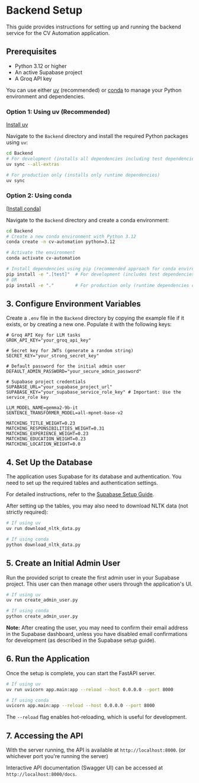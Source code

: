 # Backend Setup

This guide provides instructions for setting up and running the backend service for the CV Automation application.

## Prerequisites

-   Python 3.12 or higher
-   An active Supabase project
-   A Groq API key

You can use either [uv](https://docs.astral.sh/uv/) (recommended) or [conda](https://docs.conda.io/) to manage your Python environment and dependencies.

### Option 1: Using uv (Recommended)

[Install uv](https://docs.astral.sh/uv/getting-started/installation/)

Navigate to the `Backend` directory and install the required Python packages using `uv`:

```bash
cd Backend
# For development (installs all dependencies including test dependencies)
uv sync --all-extras

# For production only (installs only runtime dependencies)
uv sync
```

### Option 2: Using conda

[[Install conda](https://docs.conda.io/projects/conda/en/latest/user-guide/install/)]

Navigate to the `Backend` directory and create a conda environment:

```bash
cd Backend
# Create a new conda environment with Python 3.12
conda create -n cv-automation python=3.12

# Activate the environment
conda activate cv-automation

# Install dependencies using pip (recommended approach for conda environments)
pip install -e ".[test]"  # For development (includes test dependencies)
# OR
pip install -e "."        # For production only (runtime dependencies only)
```

## 3. Configure Environment Variables

Create a `.env` file in the `Backend` directory by copying the example file if it exists, or by creating a new one. Populate it with the following keys:

```env
# Groq API Key for LLM tasks
GROK_API_KEY="your_groq_api_key"

# Secret key for JWTs (generate a random string)
SECRET_KEY="your_strong_secret_key"

# Default password for the initial admin user
DEFAULT_ADMIN_PASSWORD="your_secure_admin_password"

# Supabase project credentials
SUPABASE_URL="your_supabase_project_url"
SUPABASE_KEY="your_supabase_service_role_key" # Important: Use the service_role key

LLM_MODEL_NAME=gemma2-9b-it
SENTENCE_TRANSFORMER_MODEL=all-mpnet-base-v2

MATCHING_TITLE_WEIGHT=0.23
MATCHING_RESPONSIBILITIES_WEIGHT=0.31
MATCHING_EXPERIENCE_WEIGHT=0.23
MATCHING_EDUCATION_WEIGHT=0.23
MATCHING_LOCATION_WEIGHT=0.0
```

## 4. Set Up the Database

The application uses Supabase for its database and authentication. You need to set up the required tables and authentication settings.

For detailed instructions, refer to the [Supabase Setup Guide](./supabase_setup.md).

After setting up the tables, you may also need to download NLTK data (not strictly required):

```bash
# If using uv
uv run download_nltk_data.py

# If using conda
python download_nltk_data.py
```

## 5. Create an Initial Admin User

Run the provided script to create the first admin user in your Supabase project. This user can then manage other users through the application's UI.

```bash
# If using uv
uv run create_admin_user.py

# If using conda
python create_admin_user.py
```

**Note:** After creating the user, you may need to confirm their email address in the Supabase dashboard, unless you have disabled email confirmations for development (as described in the Supabase setup guide).

## 6. Run the Application

Once the setup is complete, you can start the FastAPI server.

```bash
# If using uv
uv run uvicorn app.main:app --reload --host 0.0.0.0 --port 8000

# If using conda
uvicorn app.main:app --reload --host 0.0.0.0 --port 8000
```

The `--reload` flag enables hot-reloading, which is useful for development.

## 7. Accessing the API

With the server running, the API is available at `http://localhost:8000`. (or whichever port you're running the server)

Interactive API documentation (Swagger UI) can be accessed at `http://localhost:8000/docs`.
